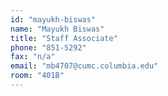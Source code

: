 ```yaml
---
id: "mayukh-biswas"
name: "Mayukh Biswas"
title: "Staff Associate"
phone: "851-5292"
fax: "n/a"
email: "mb4707@cumc.columbia.edu"
room: "401B"
---
```


